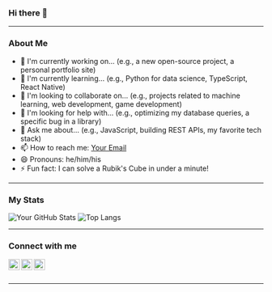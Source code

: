 ### Hi there 👋

---

### About Me

- 🔭 I'm currently working on... (e.g., a new open-source project, a personal portfolio site)
- 🌱 I'm currently learning... (e.g., Python for data science, TypeScript, React Native)
- 👯 I'm looking to collaborate on... (e.g., projects related to machine learning, web development, game development)
- 🤔 I'm looking for help with... (e.g., optimizing my database queries, a specific bug in a library)
- 💬 Ask me about... (e.g., JavaScript, building REST APIs, my favorite tech stack)
- 📫 How to reach me: [Your Email](mailto:your-email@example.com)
- 😄 Pronouns: he/him/his
- ⚡ Fun fact: I can solve a Rubik's Cube in under a minute!

---

### My Stats

![Your GitHub Stats](https://github-readme-stats.vercel.app/api?username=your-username&show_icons=true&theme=radical)
![Top Langs](https://github-readme-stats.vercel.app/api/top-langs/?username=your-username&layout=compact&theme=radical)

---

### Connect with me

[<img align="left" alt="LinkedIn" width="22px" src="https://cdn.jsdelivr.net/npm/simple-icons@v3/icons/linkedin.svg" />][linkedin]
[<img align="left" alt="Twitter" width="22px" src="https://cdn.jsdelivr.net/npm/simple-icons@v3/icons/twitter.svg" />][twitter]
[<img align="left" alt="Stack Overflow" width="22px" src="https://cdn.jsdelivr.net/npm/simple-icons@v3/icons/stackoverflow.svg" />][stackoverflow]

<br />
<br />

---

[twitter]: https://twitter.com/your-twitter-handle
[linkedin]: https://linkedin.com/in/your-linkedin-profile
[stackoverflow]: https://stackoverflow.com/users/your-stackoverflow-id
